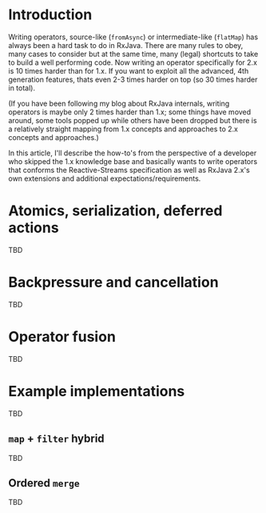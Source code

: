 # Introduction

Writing operators, source-like (`fromAsync`) or intermediate-like (`flatMap`) has always been a hard task to do in RxJava. There are many rules to obey, many cases to consider but at the same time, many (legal) shortcuts to take to build a well performing code. Now writing an operator specifically for 2.x is 10 times harder than for 1.x. If you want to exploit all the advanced, 4th generation features, thats even 2-3 times harder on top (so 30 times harder in total).

(If you have been following my blog about RxJava internals, writing operators is maybe only 2 times harder than 1.x; some things have moved around, some tools popped up while others have been dropped but there is a relatively straight mapping from 1.x concepts and approaches to 2.x concepts and approaches.)

In this article, I'll describe the how-to's from the perspective of a developer who skipped the 1.x knowledge base and basically wants to write operators that conforms the Reactive-Streams specification as well as RxJava 2.x's own extensions and additional expectations/requirements.

# Atomics, serialization, deferred actions

TBD

# Backpressure and cancellation

TBD

# Operator fusion

TBD

# Example implementations

TBD

## `map` + `filter` hybrid

TBD

## Ordered `merge`

TBD
